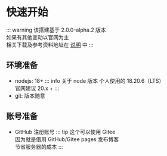 # 快速开始

::: warning
该搭建基于 2.0.0-alpha.2 版本<br>
如果有其他变动以官网为主<br>
相关下载及参考资料地址在 [说明](./show.md) 中
:::

## 环境准备

- nodejs: 18+
::: info 关于 node 版本
个人使用的 18.20.6（LTS）<br>
官网建议 20.x +
:::
- git: 版本随意

## 账号准备

- GitHub 注册账号
::: tip
这个可以使用 Gitee<br>
因为就是借用 GitHub/Gitee pages 发布博客<br>
节省服务器的成本
:::